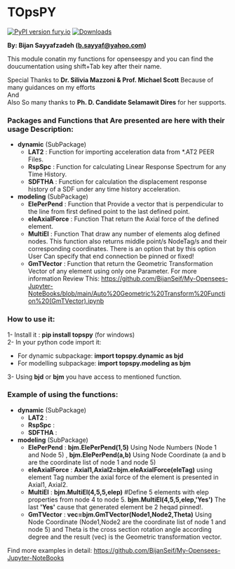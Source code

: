 # TOpsPY

[![PyPI version fury.io](https://badge.fury.io/py/TOpsPy.svg)](https://pypi.python.org/pypi/topspy/)
[![Downloads](https://pepy.tech/badge/topspy)](https://pepy.tech/project/topspy)


**By: Bijan Sayyafzadeh (b.sayyaf@yahoo.com)**

This module conatin my functions for openseespy and you can find the doucumentation using shift+Tab key after their name.

Special Thanks to **Dr. Silivia Mazzoni & Prof. Michael Scott** Because of many guidances on my efforts\
And\
Also So many thanks to **Ph. D. Candidate Selamawit Dires** for her supports.

### Packages and Functions that Are presented are here with their usage Description:

* **dynamic** (SubPackage)
   - **LAT2**   : Function for importing acceleration data from *.AT2 PEER Files.
   - **RspSpc** : Function for calculating Linear Response Spectrum for any Time History.
   - **SDFTHA** : Function for calculation the displacement response history of a SDF under any time history acceleration.
* **modeling** (SubPackage)
   - **ElePerPend**    : Function that Provide a vector that is perpendicular to the line from first defined point to the last defined point.
   - **eleAxialForce** : Function That return the Axial force of the defined element.
   - **MultiEl**       : Function That draw any number of elements alog defined nodes. This function also returns middle point/s NodeTag/s and their corresponding coordinates. There is an option that by this option User Can specify that end connection be pinned or fixed!    
   - **GmTVector**     : Function that return the Geometric Transformation Vector of any element using only one Parameter. For more information Review This: https://github.com/BijanSeif/My-Opensees-Jupyter-NoteBooks/blob/main/Auto%20Geometric%20Transform%20Function%20(GmTVector).ipynb


### How to use it:
1- Install it : **pip install topspy**     (for windows)\
2- In your python code import it:
- For dynamic subpackage: **import topspy.dynamic as bjd**
- For modelling subpackage: **import topspy.modeling as bjm**

3- Using **bjd** or **bjm** you have access to mentioned function.

### Example of using the functions:
* **dynamic** (SubPackage)
   - **LAT2**   : 
   - **RspSpc** : 
   - **SDFTHA** : 
* **modeling** (SubPackage)
   - **ElePerPend**    :  **bjm.ElePerPend(1,5)** Using Node Numbers (Node 1 and Node 5) , **bjm.ElePerPend(a,b)** Using Node Coordinate (a and b are the coordinate list of node 1 and node 5)
   - **eleAxialForce** :  **Axial1,Axial2=bjm.eleAxialForce(eleTag)** using element Tag number the axial force of the element is presented in  Axial1, Axial2.
   - **MultiEl**       :  **bjm.MultiEl(4,5,5,elep)** #Define 5 elements with elep properties from node 4 to node 5. **bjm.MultiEl(4,5,5,elep,'Yes')** The last **'Yes'** cause that generated element be 2 heqad pinned!.
   - **GmTVector**     :  **vec=bjm.GmTVector(Node1,Node2,Theta)** Using Node Coordinate (Node1,Node2 are the coordinate list of node 1 and node 5) and Theta is the cross section rotation angle according degree and the result (vec) is the Geometric transformation vector.

Find more examples in detail: https://github.com/BijanSeif/My-Opensees-Jupyter-NoteBooks
